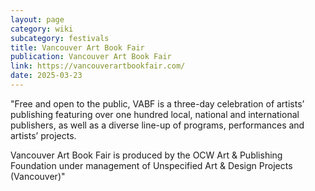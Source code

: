 ```yaml
---
layout: page
category: wiki
subcategory: festivals
title: Vancouver Art Book Fair
publication: Vancouver Art Book Fair
link: https://vancouverartbookfair.com/
date: 2025-03-23
---
```


"Free and open to the public, VABF is a three-day celebration of artists’ publishing featuring over one hundred local, national and international publishers, as well as a diverse line-up of programs, performances and artists’ projects.

Vancouver Art Book Fair is produced by the OCW Art & Publishing Foundation under management of Unspecified Art & Design Projects (Vancouver)"
